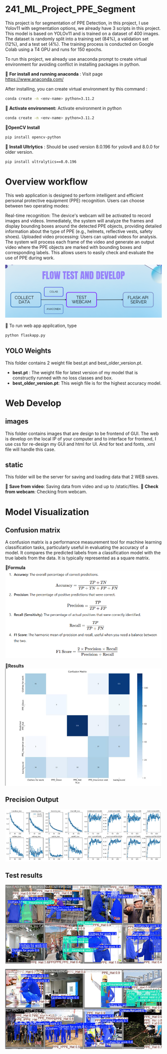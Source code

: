 # 241_ML_Project_PPE_Segment

This project is for segmentation of PPE Detection, in this project, I use Yolov11 with segmentation options, we already have 3 scripts in this project. This model is based on YOLOv11 and is trained on a dataset of 400 images. The dataset is randomly split into a training set (84%), a validation set (12%), and a test set (4%). The training process is conducted on Google Colab using a T4 GPU and runs for 150 epochs.

To run this project, we already use anaconda prompt to create virtual environment for avoiding conflict in installing packages in python. 

:pushpin: **For install and running anaconda** : Visit page https://www.anaconda.com/

After installing, you can create virtual environment by this command : 
```bash
conda create -n <env-name> python=3.11.2
```

:pushpin: **Activate environment:** Activate environment in python
```bash
conda create -n <env-name> python=3.11.2
```
:pushpin:**OpenCV Install**
```bash
pip install opencv-python
```

:pushpin: **Install Ultrlytics** : Should be used version 8.0.196 for yolov8 and 8.0.0 for older version.
```bash
pip install ultralytics==8.0.196
```

# Overview workflow

This web application is designed to perform intelligent and efficient personal protective equipment (PPE) recognition. Users can choose between two operating modes:

Real-time recognition: The device's webcam will be activated to record images and videos. Immediately, the system will analyze the frames and display bounding boxes around the detected PPE objects, providing detailed information about the type of PPE (e.g., helmets, reflective vests, safety shoes).
Uploaded video processing: Users can upload videos for analysis. The system will process each frame of the video and generate an output video where the PPE objects are marked with bounding boxes and corresponding labels. This allows users to easily check and evaluate the use of PPE during work.

![Add_results](https://github.com/0607bkhanhhoang/241_ML_Project_PPE_Segment/blob/main/images/Flow.png)

:pushpin: To run web app appilcation, type
```bash
python flaskapp.py
```

## YOLO Weights

This folder contains 2 weight file best.pt and best_older_version.pt. 

- **best.pt** : The weight file for latest version of my model that is constructly runned with no loss classes and box.
- **best_older_version.pt**: This weigh file is for the highest accuracy model.

# Web Develop

## images

This folder contains images that are design to be frontend of GUI. The web is develop on the local IP of your computer and to interface for frontend, I use css for re-design my GUI and html for UI. And for text and fonts, .xml file will handle this case.

## static 

This folder will be the server for saving and loading data that 2 WEB saves. 

:pushpin: **Save from video**: Saving data from video and up to /static/files.
:pushpin: **Check from webcam**: Checking from webcam.

# Model Visualization 

## Confusion matrix 

A confusion matrix is a performance measurement tool for machine learning classification tasks, particularly useful in evaluating the accuracy of a model. It compares the predicted labels from a classification model with the true labels from the data. It is typically represented as a square matrix.

:pushpin:**Formula**
![Confusion_matrix](https://github.com/0607bkhanhhoang/241_ML_Project_PPE_Segment/blob/main/images/Formula.png)

:pushpin:**Results**
![Confusion_matrix_2](https://github.com/0607bkhanhhoang/241_ML_Project_PPE_Segment/blob/main/images/confusion_matrix.jpg)

## Precision Output

![Precision](https://github.com/0607bkhanhhoang/241_ML_Project_PPE_Segment/blob/main/images/precision.jpg)

## Test results

![Add_results](https://github.com/0607bkhanhhoang/241_ML_Project_PPE_Segment/blob/main/images/clothes_1.jpg)

![Add_results](https://github.com/0607bkhanhhoang/241_ML_Project_PPE_Segment/blob/main/images/clothes_2.jpg)







